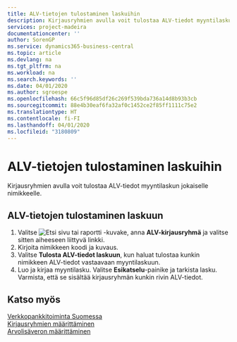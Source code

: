 ```yaml
---
title: ALV-tietojen tulostaminen laskuihin
description: Kirjausryhmien avulla voit tulostaa ALV-tiedot myyntilaskun jokaiselle nimikkeelle.
services: project-madeira
documentationcenter: ''
author: SorenGP
ms.service: dynamics365-business-central
ms.topic: article
ms.devlang: na
ms.tgt_pltfrm: na
ms.workload: na
ms.search.keywords: ''
ms.date: 04/01/2020
ms.author: sgroespe
ms.openlocfilehash: 66c5f96d85df26c269f539bda736a14d8b93b3cb
ms.sourcegitcommit: 88e4b30eaf6fa32af0c1452ce2f85ff1111c75e2
ms.translationtype: HT
ms.contentlocale: fi-FI
ms.lasthandoff: 04/01/2020
ms.locfileid: "3180809"
---
```

# <a name="print-vat-information-on-invoices"></a>ALV-tietojen tulostaminen laskuihin
Kirjausryhmien avulla voit tulostaa ALV-tiedot myyntilaskun jokaiselle nimikkeelle.  

## <a name="to-print-vat-information-on-an-invoice"></a>ALV-tietojen tulostaminen laskuun  

1.  Valitse ![Etsi sivu tai raportti](../../media/ui-search/search_small.png "Etsi sivua tai raporttia -kuvake") -kuvake, anna **ALV-kirjausryhmä** ja valitse sitten aiheeseen liittyvä linkki.  
2.  Kirjoita nimikkeen koodi ja kuvaus.  
3.  Valitse **Tulosta ALV-tiedot laskuun**, kun haluat tulostaa kunkin nimikkeen ALV-tiedot vastaavaan myyntilaskuun.  
4.  Luo ja kirjaa myyntilasku. Valitse **Esikatselu**-painike ja tarkista lasku. Varmista, että se sisältää kirjausryhmän kunkin rivin ALV-tiedot.  

## <a name="see-also"></a>Katso myös  
 [Verkkopankkitoiminta Suomessa](electronic-banking-in-finland.md)  
 [Kirjausryhmien määrittäminen](../../finance-posting-groups.md)   
 [Arvolisäveron määrittäminen](../../finance-setup-vat.md)
